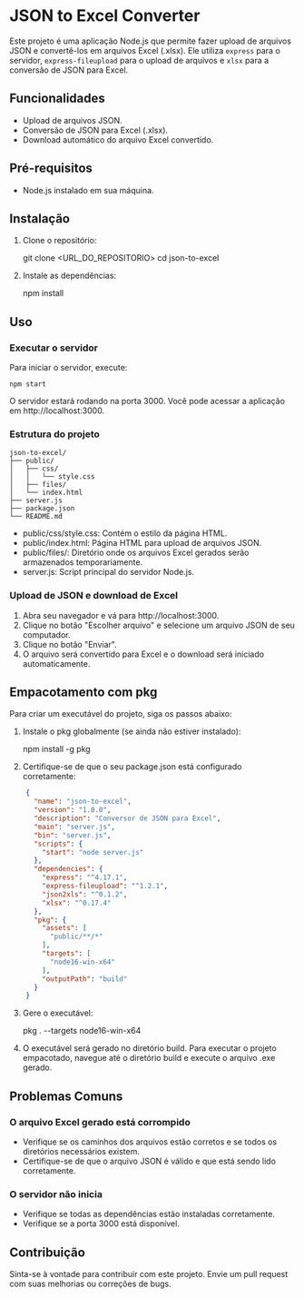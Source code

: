
# JSON to Excel Converter

Este projeto é uma aplicação Node.js que permite fazer upload de arquivos JSON e convertê-los em arquivos Excel (.xlsx). Ele utiliza `express` para o servidor, `express-fileupload` para o upload de arquivos e `xlsx` para a conversão de JSON para Excel.

## Funcionalidades

- Upload de arquivos JSON.
- Conversão de JSON para Excel (.xlsx).
- Download automático do arquivo Excel convertido.

## Pré-requisitos

- Node.js instalado em sua máquina.

## Instalação

1. Clone o repositório:

    git clone <URL_DO_REPOSITORIO>
    cd json-to-excel

2. Instale as dependências:

    npm install

## Uso

### Executar o servidor

Para iniciar o servidor, execute:

    npm start

O servidor estará rodando na porta 3000. Você pode acessar a aplicação em http://localhost:3000.

### Estrutura do projeto

```
json-to-excel/
├── public/
│   ├── css/
│   │   └── style.css
│   ├── files/
│   └── index.html
├── server.js
├── package.json
└── README.md
 ```
- public/css/style.css: Contém o estilo da página HTML.
- public/index.html: Página HTML para upload de arquivos JSON.
- public/files/: Diretório onde os arquivos Excel gerados serão armazenados temporariamente.
- server.js: Script principal do servidor Node.js.

### Upload de JSON e download de Excel

1. Abra seu navegador e vá para http://localhost:3000.
2. Clique no botão "Escolher arquivo" e selecione um arquivo JSON de seu computador.
3. Clique no botão "Enviar".
4. O arquivo será convertido para Excel e o download será iniciado automaticamente.

## Empacotamento com pkg

Para criar um executável do projeto, siga os passos abaixo:

1. Instale o pkg globalmente (se ainda não estiver instalado):

    npm install -g pkg

2. Certifique-se de que o seu package.json está configurado corretamente:


```json
    {
      "name": "json-to-excel",
      "version": "1.0.0",
      "description": "Conversor de JSON para Excel",
      "main": "server.js",
      "bin": "server.js",
      "scripts": {
        "start": "node server.js"
      },
      "dependencies": {
        "express": "^4.17.1",
        "express-fileupload": "^1.2.1",
        "json2xls": "^0.1.2",
        "xlsx": "^0.17.4"
      },
      "pkg": {
        "assets": [
          "public/**/*"
        ],
        "targets": [
          "node16-win-x64"
        ],
        "outputPath": "build"
      }
    }
 ```



3. Gere o executável:

    pkg . --targets node16-win-x64

4. O executável será gerado no diretório build. Para executar o projeto empacotado, navegue até o diretório build e execute o arquivo .exe gerado.

## Problemas Comuns

### O arquivo Excel gerado está corrompido

- Verifique se os caminhos dos arquivos estão corretos e se todos os diretórios necessários existem.
- Certifique-se de que o arquivo JSON é válido e que está sendo lido corretamente.

### O servidor não inicia

- Verifique se todas as dependências estão instaladas corretamente.
- Verifique se a porta 3000 está disponível.

## Contribuição

Sinta-se à vontade para contribuir com este projeto. Envie um pull request com suas melhorias ou correções de bugs.
